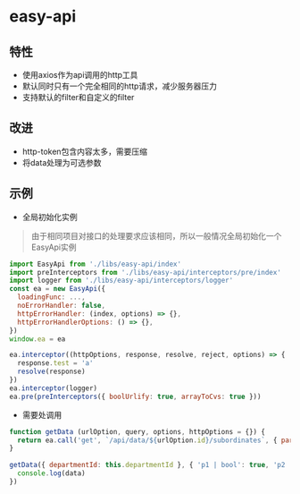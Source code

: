 # easy-api

## 特性

+ 使用axios作为api调用的http工具
+ 默认同时只有一个完全相同的http请求，减少服务器压力
+ 支持默认的filter和自定义的filter

## 改进

+ http-token包含内容太多，需要压缩
+ 将data处理为可选参数

## 示例

+ 全局初始化实例

> 由于相同项目对接口的处理要求应该相同，所以一般情况全局初始化一个EasyApi实例

```javascript
import EasyApi from './libs/easy-api/index'
import preInterceptors from './libs/easy-api/interceptors/pre/index'
import logger from './libs/easy-api/interceptors/logger'
const ea = new EasyApi({
  loadingFunc: ...,
  noErrorHandler: false,
  httpErrorHandler: (index, options) => {},
  httpErrorHandlerOptions: () => {},
})
window.ea = ea

ea.interceptor((httpOptions, response, resolve, reject, options) => {
  response.test = 'a'
  resolve(response)
})
ea.interceptor(logger)
ea.pre(preInterceptors({ boolUrlify: true, arrayToCvs: true }))
```

+ 需要处调用
```javascript
function getData (urlOption, query, options, httpOptions = {}) {
  return ea.call('get', `/api/data/${urlOption.id}/subordinates`, { params: query }, options)
}
  
getData({ departmentId: this.departmentId }, { 'p1 | bool': true, 'p2 | array': [1, 2] }, { loading: true }).then((data) => {
  console.log(data)
})
```